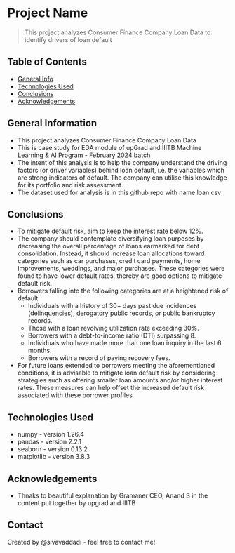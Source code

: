 # Project Name
> This project analyzes Consumer Finance Company Loan Data to identify drivers of loan default

## Table of Contents
* [General Info](#general-information)
* [Technologies Used](#technologies-used)
* [Conclusions](#conclusions)
* [Acknowledgements](#acknowledgements)

## General Information
- This project analyzes Consumer Finance Company Loan Data
- This is case study for EDA module of upGrad and IIITB Machine Learning & AI Program - February 2024 batch
- The intent of this analysis is to help the company understand the driving factors (or driver variables) behind loan default, i.e. the variables which are strong indicators of  default.  The company can utilise this knowledge for its portfolio and risk assessment. 
- The dataset used for analysis is in this github repo with name loan.csv

## Conclusions
- To mitigate default risk, aim to keep the interest rate below 12%.
- The company should contemplate diversifying loan purposes by decreasing the overall percentage of loans earmarked for debt consolidation. Instead, it should increase loan allocations toward categories such as car purchases, credit card payments, home improvements, weddings, and major purchases. These categories were found to have lower default rates, thereby are good options to mitigate default risk.
- Borrowers falling into the following categories are at a heightened risk of default:
  - Individuals with a history of 30+ days past due incidences (delinquencies), derogatory public records, or public bankruptcy records.
  - Those with a loan revolving utilization rate exceeding 30%.
  - Borrowers with a debt-to-income ratio (DTI) surpassing 8.
  - Individuals who have made more than one loan inquiry in the last 6 months.
  - Borrowers with a record of paying recovery fees.
- For future loans extended to borrowers meeting the aforementioned conditions, it is advisable to mitigate loan default risk by considering strategies such as offering smaller loan amounts and/or higher interest rates. These measures can help offset the increased default risk associated with these borrower profiles.

## Technologies Used
- numpy - version 1.26.4
- pandas - version 2.2.1
- seaborn - version 0.13.2
- matplotlib - version 3.8.3

## Acknowledgements
- Thnaks to beautiful explanation by Gramaner CEO, Anand S in the content put together by upgrad and IIITB

## Contact
Created by @sivavaddadi - feel free to contact me!

<!-- Optional -->
<!-- ## License -->
<!-- This project is open source and available under the [... License](). -->

<!-- You don't have to include all sections - just the one's relevant to your project -->
